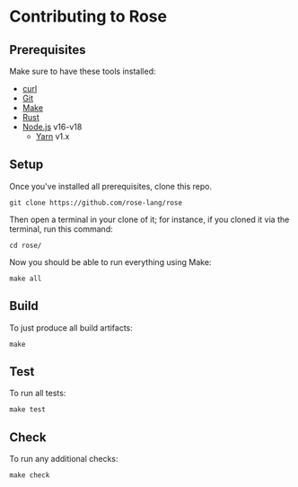 # Contributing to Rose

## Prerequisites

Make sure to have these tools installed:

- [curl][]
- [Git][]
- [Make][]
- [Rust][]
- [Node.js][] v16-v18
  - [Yarn][] v1.x

## Setup

Once you've installed all prerequisites, clone this repo.

```
git clone https://github.com/rose-lang/rose
```

Then open a terminal in your clone of it; for instance, if you cloned it via the terminal, run this command:

```
cd rose/
```

Now you should be able to run everything using Make:

```
make all
```

## Build

To just produce all build artifacts:

```
make
```

## Test

To run all tests:

```
make test
```

## Check

To run any additional checks:

```
make check
```

[curl]: https://curl.se/
[git]: https://git-scm.com/downloads
[make]: https://en.wikipedia.org/wiki/Make_(software)
[node.js]: https://nodejs.org/en/download
[rust]: https://www.rust-lang.org/tools/install
[yarn]: https://classic.yarnpkg.com/lang/en/docs/install
